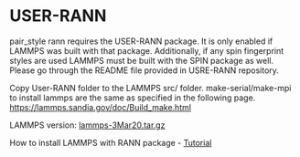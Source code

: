 # USER-RANN

pair_style rann requires the USER-RANN package. It is only enabled if LAMMPS was built with that package. Additionally, if any spin fingerprint styles are used LAMMPS must be built with the SPIN package as well. Please go through the README file provided in USRE-RANN repository.

Copy User-RANN folder to the LAMMPS src/ folder.
make-serial/make-mpi to install lammps are the same as specified in the following page. https://lammps.sandia.gov/doc/Build_make.html

LAMMPS version: [lammps-3Mar20.tar.gz](https://lammps.sandia.gov/tars/)

How to install LAMMPS with RANN package - [Tutorial](https://youtu.be/xxuuY6Aif2U)
